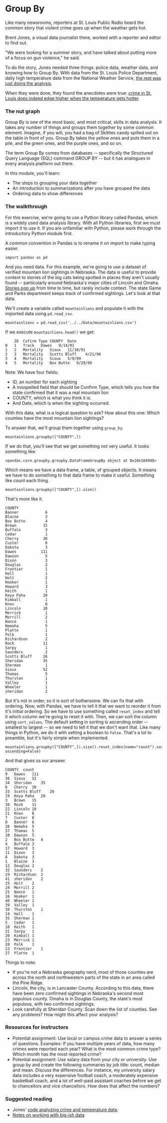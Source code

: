 # Group By

Like many newsrooms, reporters at St. Louis Public Radio heard the common story that violent crime goes up when the weather gets hot.

Brent Jones, a visual data journalist there, worked with a reporter and editor to find out.

"We were looking for a summer story, and have talked about putting more of a focus on gun violence," he said.

To do the story, Jones needed three things: police data, weather data, and knowing how to Group By. With data from the St. Louis Police Department, daily high temperature data from the National Weather Service, [the rest was just doing the analysis](https://github.com/stlpublicradio/2018-05-31-crime-and-heat-analysis/blob/master/crimes-and-heat.ipynb).

When they were done, they found the anecdotes were true: [crime in St. Louis does indeed edge higher when the temperature gets hotter](http://news.stlpublicradio.org/post/warm-weather-worries-st-louis-when-temperatures-rise-crime-often-follows#stream/0).


### The nut graph

Group By is one of the most basic, and most critical, skills in data analysis. It takes any number of things and groups them together by some common element. Imagine, if you will, you had a bag of Skittles candy spilled out on the table in front of you. Group By takes the yellow ones and puts them in a pile, and the green ones, and the purple ones, and so on.

The term Group By comes from databases -- specifically the Structured Query Language (SQL) command GROUP BY -- but it has analogues in every analysis platform out there.

In this module, you'll learn:

* The steps to grouping your data together
* An introduction to summarizations after you have grouped the data
* Ordering data to show differences

### The walkthrough

For this exercise, we're going to use a Python library called Pandas, which is a widely used data analysis library. With all Python libraries, first we must import it to use it. If you are unfamiliar with Python, please work through the introductory Python module first.

A common convention in Pandas is to rename it on import to make typing easier.

```
import pandas as pd
```

And you need data. For this example, we're going to use a dataset of verified mountain lion sightings in Nebraska. The data is useful to provide context to stories of the big cats being spotted in places they aren't usually found -- particularly around Nebraska's major cities of Lincoln and Omaha. [Stories pop up](http://krvn.com/regional-news/woman-reports-mountain-lion-sighting-in-lincoln/) from time to time, but rarely include context. The state Game and Parks department keeps track of confirmed sightings. Let's look at that data.

We'll create a variable called `mountainlions` and populate it with the imported data using `pd.read_csv`.

```
mountainlions = pd.read_csv('../../Data/mountainlions.csv')
```

If we execute `mountainlions.head()` we get:

```
    ID	Cofirm Type	COUNTY	Date
0	1	Track	Dawes	9/14/91
1	2	Mortality	Sioux	11/10/91
2	3	Mortality	Scotts Bluff	4/21/96
3	4	Mortality	Sioux	5/9/99
4	5	Mortality	Box Butte	9/29/99
```
Note: We have four fields:
* ID, an number for each sighting
* A misspelled field that should be Confirm Type, which tells you how the state confirmed that it was a real mountain lion
* COUNTY, which is what you think it is.
* And Date, which is when the sighting occurred.

With this data, what is a logical question to ask? How about this one: Which counties have the most mountain lion sightings?

To answer that, we'll group them together using `group_by`.

```
mountainlions.groupby(["COUNTY",])
```

If we do that, you'll see that we get something not very useful. It looks something like:

```
<pandas.core.groupby.groupby.DataFrameGroupBy object at 0x10e184048>
```
Which means we have a data frame, a table, of grouped objects. It means we have to do something to that data frame to make it useful. Something like count each thing.

```
mountainlions.groupby(["COUNTY",]).size()
```
That's more like it.

```
COUNTY
Banner            6
Blaine            3
Box Butte         4
Brown            15
Buffalo           3
Cedar             1
Cherry           30
Custer            8
Dakota            3
Dawes           111
Dawson            5
Dixon             3
Douglas           2
Frontier          1
Hall              1
Holt              2
Hooker            1
Howard            3
Keith             1
Keya Paha        20
Kimball           1
Knox              8
Lincoln          10
Merrick           1
Morrill           2
Nance             1
Nemaha            5
Platte            1
Polk              1
Richardson        2
Rock             11
Sarpy             1
Saunders          2
Scotts Bluff     26
Sheridan         35
Sherman           1
Sioux            52
Thomas            5
Thurston          1
Valley            1
Wheeler           1
sheridan          2
```

 But it's not in order, so it is sort of bothersome. We can fix that with ordering. Now, with Pandas, we have to tell it that we want to reorder it from it's initial ordering. So we have to use something called `reset_index` and tell it which column we're going to reset it with. Then, we can sort the column using `sort_values`. The default setting in sorting is ascending order -- smallest to largest -- so we need to tell it that we don't want that. Like many things in Python, we do it with setting a boolean to `False`. That's a lot to preamble, but it's fairly simple when implemented.

```
mountainlions.groupby(["COUNTY",]).size().reset_index(name="count").sort_values("count", ascending=False)
```

And that gives us our answer.

```
COUNTY	count
9	Dawes	111
36	Sioux	52
34	Sheridan	35
6	Cherry	30
33	Scotts Bluff	26
19	Keya Paha	20
3	Brown	15
30	Rock	11
22	Lincoln	10
21	Knox	8
7	Custer	8
0	Banner	6
26	Nemaha	5
37	Thomas	5
10	Dawson	5
2	Box Butte	4
4	Buffalo	3
17	Howard	3
11	Dixon	3
8	Dakota	3
1	Blaine	3
12	Douglas	2
32	Saunders	2
29	Richardson	2
41	sheridan	2
15	Holt	2
24	Morrill	2
25	Nance	1
16	Hooker	1
40	Wheeler	1
39	Valley	1
38	Thurston	1
14	Hall	1
35	Sherman	1
5	Cedar	1
18	Keith	1
31	Sarpy	1
20	Kimball	1
23	Merrick	1
28	Polk	1
13	Frontier	1
27	Platte	1
```

Things to note:

* If you're not a Nebraska geography nerd, most of those counties are across the north and northwestern parts of the state in an area called the Pine Ridge.
* Lincoln, the city, is in Lancaster County. According to this data, there have been zero confirmed sightings in Nebraska's second most populous county. Omaha is in Douglas County, the state's most populous, with two confirmed sightings.
* Look carefully at Sheridan County. Scan down the list of counties. See any problems? How might this affect your analysis?

### Resources for instructors

* Potential assignment: Use local or campus crime data to answer a series of questions. Examples: If you have multiple years of data, how many crimes were reported each year? What is the most common crime type? Which month has the most reported crime?
* Potential assignment: Use salary data from your city or university. Use group by and create the following summaries by job title: count, median and mean. Discuss the differences. For instance, my university salary data includes a very expensive football coach, a moderately expensive basketball coach, and a lot of well-paid assistant coaches before we get to chancellors and vice chancellors. How does that affect the numbers?

### Suggested reading

* Jones' [code analyzing crime and temperature data](https://github.com/stlpublicradio/2018-05-31-crime-and-heat-analysis/blob/master/crimes-and-heat.ipynb).
* [Notes on working with big-ish data](https://source.opennews.org/articles/notes-working-big-ish-data/)
